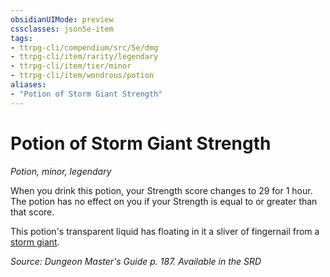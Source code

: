 ```yaml
---
obsidianUIMode: preview
cssclasses: json5e-item
tags:
- ttrpg-cli/compendium/src/5e/dmg
- ttrpg-cli/item/rarity/legendary
- ttrpg-cli/item/tier/minor
- ttrpg-cli/item/wondrous/potion
aliases: 
- "Potion of Storm Giant Strength"
---
```

# Potion of Storm Giant Strength
*Potion, minor, legendary*  



When you drink this potion, your Strength score changes to 29 for 1 hour. The potion has no effect on you if your Strength is equal to or greater than that score.

This potion's transparent liquid has floating in it a sliver of fingernail from a [storm giant](/3-Mechanics/CLI/Compendium/bestiary/giant/storm-giant.md).

*Source: Dungeon Master's Guide p. 187. Available in the <span title='Systems Reference Document (5.1)'>SRD</span>*